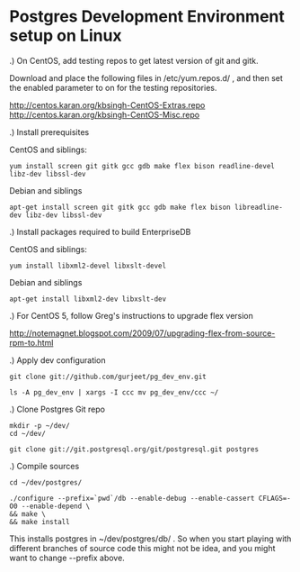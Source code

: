 Postgres Development Environment setup on Linux
===============================================

.) On CentOS, add testing repos to get latest version of git and gitk.

Download and place the following files in /etc/yum.repos.d/ , and then set the
enabled parameter to on for the testing repositories.

http://centos.karan.org/kbsingh-CentOS-Extras.repo
http://centos.karan.org/kbsingh-CentOS-Misc.repo


.) Install prerequisites

CentOS and siblings:
```shell
yum install screen git gitk gcc gdb make flex bison readline-devel libz-dev libssl-dev
```

Debian and siblings
```shell
apt-get install screen git gitk gcc gdb make flex bison libreadline-dev libz-dev libssl-dev
```

.) Install packages required to build EnterpriseDB

CentOS and siblings:
```shell
yum install libxml2-devel libxslt-devel
```

Debian and siblings
```shell
apt-get install libxml2-dev libxslt-dev
```

.) For CentOS 5, follow Greg's instructions to upgrade flex version

http://notemagnet.blogspot.com/2009/07/upgrading-flex-from-source-rpm-to.html

.) Apply dev configuration
```shell
git clone git://github.com/gurjeet/pg_dev_env.git

ls -A pg_dev_env | xargs -I ccc mv pg_dev_env/ccc ~/
```
.) Clone Postgres Git repo
```shell
mkdir -p ~/dev/
cd ~/dev/

git clone git://git.postgresql.org/git/postgresql.git postgres
```

.) Compile sources
```shell
cd ~/dev/postgres/

./configure --prefix=`pwd`/db --enable-debug --enable-cassert CFLAGS=-O0 --enable-depend \
&& make \
&& make install
```

This installs postgres in ~/dev/postgres/db/ . So when you start playing with different branches of source code this might not be idea, and you might want to change --prefix above.

